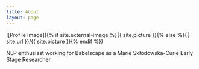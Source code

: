 ```yaml
---
title: About
layout: page
---
```

![Profile Image]({% if site.external-image %}{{ site.picture }}{% else %}{{ site.url }}/{{ site.picture }}{% endif %})

<p> NLP enthusiast working for Babelscape as a Marie Skłodowska-Curie Early Stage Researcher </p>


